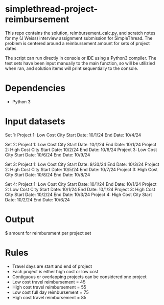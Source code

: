 # simplethread-project-reimbursement
This repo contains the solution, reimbursement_calc.py, and scratch notes for my (J Weiss) interview assignment submission for SimpleThread. The problem is centered around a reimbursement amount for sets of project dates.

The script can run directly in console or IDE using a Python3 compiler. The test sets have been input manually to the main function, so will be utilizied when ran, and solution items will print sequentially to the console.


# Dependencies
- Python 3

# Input datasets
Set 1:
  Project 1: Low Cost City Start Date: 10/1/24 End Date: 10/4/24

Set 2:
  Project 1: Low Cost City Start Date: 10/1/24 End Date: 10/1/24
  Project 2: High Cost City Start Date: 10/2/24 End Date: 10/6/24
  Project 3: Low Cost City Start Date: 10/6/24 End Date: 10/9/24

Set 3:
  Project 1: Low Cost City Start Date: 9/30/24 End Date: 10/3/24
  Project 2: High Cost City Start Date: 10/5/24 End Date: 10/7/24
  Project 3: High Cost City Start Date: 10/8/24 End Date: 10/8/24

Set 4:
  Project 1: Low Cost City Start Date: 10/1/24 End Date: 10/1/24
  Project 2: Low Cost City Start Date: 10/1/24 End Date: 10/1/24
  Project 3: High Cost City Start Date: 10/2/24 End Date: 10/3/24
  Project 4: High Cost City Start Date: 10/2/24 End Date: 10/6/24

# Output
$ amount for reimbursment per project set

# Rules
  - Travel days are start and end of project
  - Each project is either high cost or low cost
  - Contiguous or overlapping projects can be considered one project
  - Low cost travel reimbursement = 45
  - High cost travel reimbursement = 55
  - Low cost full day reimbursement = 75
  - High cost travel reimbursement = 85
